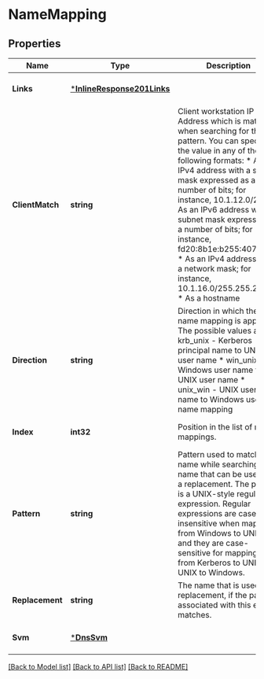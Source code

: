 # NameMapping

## Properties
Name | Type | Description | Notes
------------ | ------------- | ------------- | -------------
**Links** | [***InlineResponse201Links**](inline_response_201__links.md) |  | [optional] [default to null]
**ClientMatch** | **string** | Client workstation IP Address which is matched when searching for the pattern.   You can specify the value in any of the following formats: * As an IPv4 address with a subnet mask expressed as a number of bits; for instance, 10.1.12.0/24 * As an IPv6 address with a subnet mask expressed as a number of bits; for instance, fd20:8b1e:b255:4071::/64 * As an IPv4 address with a network mask; for instance, 10.1.16.0/255.255.255.0 * As a hostname  | [optional] [default to null]
**Direction** | **string** | Direction in which the name mapping is applied. The possible values are:   * krb_unix  - Kerberos principal name to UNIX user name   * win_unix  - Windows user name to UNIX user name   * unix_win  - UNIX user name to Windows user name mapping  | [optional] [default to null]
**Index** | **int32** | Position in the list of name mappings. | [optional] [default to null]
**Pattern** | **string** | Pattern used to match the name while searching for a name that can be used as a replacement. The pattern is a UNIX-style regular expression. Regular expressions are case-insensitive when mapping from Windows to UNIX, and they are case-sensitive for mappings from Kerberos to UNIX and UNIX to Windows. | [optional] [default to null]
**Replacement** | **string** | The name that is used as a replacement, if the pattern associated with this entry matches. | [optional] [default to null]
**Svm** | [***DnsSvm**](dns_svm.md) |  | [optional] [default to null]

[[Back to Model list]](../README.md#documentation-for-models) [[Back to API list]](../README.md#documentation-for-api-endpoints) [[Back to README]](../README.md)


